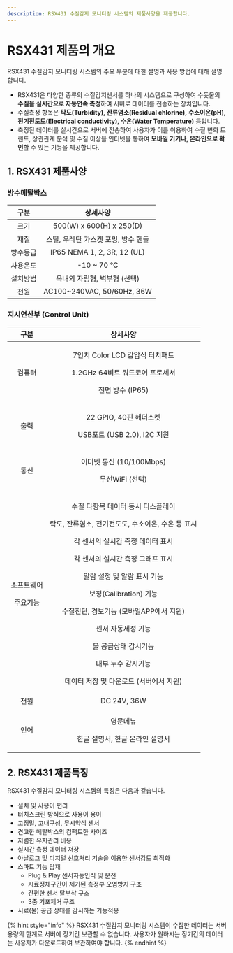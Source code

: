 ```yaml
---
description: RSX431 수질감지 모니터링 시스템의 제품사양을 제공합니다.
---
```


# RSX431 제품의 개요



RSX431 수질감지 모니터링 시스템의 주요 부분에 대한 설명과 사용 방법에 대해 설명합니다.

* RSX431은 다양한 종류의 수질감지센서를 하나의 시스템으로 구성하여 수돗물의 **수질을 실시간으로 자동연속 측정**하여 서버로 데이터를 전송하는 장치입니다.
* 수질측정 항목은 **탁도\(Turbidity\), 잔류염소\(Residual chlorine\), 수소이온\(pH\), 전기전도도\(Electrical conductivity\), 수온\(Water Temperature\)** 등입니다.
* 측정된 데이터를 실시간으로 서버에 전송하여 사용자가 이를 이용하여 수질 변화 트랜드, 상관관계 분석 및 수질 이상을 인터넷을 통하여 **모바일 기기나, 온라인으로 확인**할 수 있는 기능을 제공합니다.

## 1. RSX431 제품사양

### 방수메탈박스

| 구분 | 상세사양 |
| :---: | :---: |
| 크기 | 500\(W\) x 600\(H\) x 250\(D\) |
| 재질 | 스틸, 우레탄 가스켓 포밍, 방수 핸들 |
| 방수등급 | IP65 NEMA 1, 2, 3R, 12 \(UL\) |
| 사용온도 | -10 ~ 70 ℃ |
| 설치방법 | 옥내외 자립형, 벽부형 \(선택\) |
| 전원 | AC100~240VAC, 50/60Hz, 36W |

  

###  지시연산부 \(Control Unit\)

<table>
  <thead>
    <tr>
      <th style="text-align:center">&#xAD6C;&#xBD84;</th>
      <th style="text-align:center">&#xC0C1;&#xC138;&#xC0AC;&#xC591;</th>
    </tr>
  </thead>
  <tbody>
    <tr>
      <td style="text-align:center">&#xCEF4;&#xD4E8;&#xD130;</td>
      <td style="text-align:center">
        <p>7&#xC778;&#xCE58; Color LCD &#xAC10;&#xC555;&#xC2DD; &#xD130;&#xCE58;&#xD328;&#xD2B8;</p>
        <p>1.2GHz 64&#xBE44;&#xD2B8; &#xCFFC;&#xB4DC;&#xCF54;&#xC5B4; &#xD504;&#xB85C;&#xC138;&#xC11C;</p>
        <p>&#xC804;&#xBA74; &#xBC29;&#xC218; (IP65)</p>
      </td>
    </tr>
    <tr>
      <td style="text-align:center">&#xCD9C;&#xB825;</td>
      <td style="text-align:center">
        <p>22 GPIO, 40&#xD540; &#xD5E4;&#xB354;&#xC18C;&#xCF13;</p>
        <p>USB&#xD3EC;&#xD2B8; (USB 2.0), I2C &#xC9C0;&#xC6D0;</p>
      </td>
    </tr>
    <tr>
      <td style="text-align:center">&#xD1B5;&#xC2E0;</td>
      <td style="text-align:center">
        <p>&#xC774;&#xB354;&#xB137; &#xD1B5;&#xC2E0; (10/100Mbps)</p>
        <p>&#xBB34;&#xC120;WiFi (&#xC120;&#xD0DD;)</p>
      </td>
    </tr>
    <tr>
      <td style="text-align:center">
        <p>&#xC18C;&#xD504;&#xD2B8;&#xC6E8;&#xC5B4;</p>
        <p>&#xC8FC;&#xC694;&#xAE30;&#xB2A5;</p>
      </td>
      <td style="text-align:center">
        <p>&#xC218;&#xC9C8; &#xB2E4;&#xD56D;&#xBAA9; &#xB370;&#xC774;&#xD130; &#xB3D9;&#xC2DC;
          &#xB514;&#xC2A4;&#xD50C;&#xB808;&#xC774;</p>
        <p>&#xD0C1;&#xB3C4;, &#xC794;&#xB958;&#xC5FC;&#xC18C;, &#xC804;&#xAE30;&#xC804;&#xB3C4;&#xB3C4;,
          &#xC218;&#xC18C;&#xC774;&#xC628;, &#xC218;&#xC628; &#xB4F1; &#xD45C;&#xC2DC;</p>
        <p>&#xAC01; &#xC13C;&#xC11C;&#xC758; &#xC2E4;&#xC2DC;&#xAC04; &#xCE21;&#xC815;
          &#xB370;&#xC774;&#xD130; &#xD45C;&#xC2DC;</p>
        <p>&#xAC01; &#xC13C;&#xC11C;&#xC758; &#xC2E4;&#xC2DC;&#xAC04; &#xCE21;&#xC815;
          &#xADF8;&#xB798;&#xD504; &#xD45C;&#xC2DC;</p>
        <p>&#xC54C;&#xB78C; &#xC124;&#xC815; &#xBC0F; &#xC54C;&#xB78C; &#xD45C;&#xC2DC;
          &#xAE30;&#xB2A5;</p>
        <p>&#xBCF4;&#xC815;(Calibration) &#xAE30;&#xB2A5;</p>
        <p>&#xC218;&#xC9C8;&#xC9C4;&#xB2E8;, &#xACBD;&#xBCF4;&#xAE30;&#xB2A5; (&#xBAA8;&#xBC14;&#xC77C;APP&#xC5D0;&#xC11C;
          &#xC9C0;&#xC6D0;)</p>
        <p>&#xC13C;&#xC11C; &#xC790;&#xB3D9;&#xC138;&#xC815; &#xAE30;&#xB2A5;</p>
        <p>&#xBB3C; &#xACF5;&#xAE09;&#xC0C1;&#xD0DC; &#xAC10;&#xC2DC;&#xAE30;&#xB2A5;</p>
        <p>&#xB0B4;&#xBD80; &#xB204;&#xC218; &#xAC10;&#xC2DC;&#xAE30;&#xB2A5;</p>
        <p>&#xB370;&#xC774;&#xD130; &#xC800;&#xC7A5; &#xBC0F; &#xB2E4;&#xC6B4;&#xB85C;&#xB4DC;
          (&#xC11C;&#xBC84;&#xC5D0;&#xC11C; &#xC9C0;&#xC6D0;)</p>
      </td>
    </tr>
    <tr>
      <td style="text-align:center">&#xC804;&#xC6D0;</td>
      <td style="text-align:center">DC 24V, 36W</td>
    </tr>
    <tr>
      <td style="text-align:center">&#xC5B8;&#xC5B4;</td>
      <td style="text-align:center">
        <p>&#xC601;&#xBB38;&#xBA54;&#xB274;</p>
        <p>&#xD55C;&#xAE00; &#xC124;&#xBA85;&#xC11C;, &#xD55C;&#xAE00; &#xC628;&#xB77C;&#xC778;
          &#xC124;&#xBA85;&#xC11C;</p>
      </td>
    </tr>
  </tbody>
</table>

 

## **2. RSX431 제품특징** 

RSX431 수질감지 모니터링 시스템의 특징은 다음과 같습니다.

* 설치 및 사용이 편리
* 터치스크린 방식으로 사용이 용이
* 고정밀, 고내구성, 무시약식 센서
* 견고한 메탈박스의 컴팩트한 사이즈
* 저렴한 유지관리 비용
* 실시간 측정 데이터 저장
* 아날로그 및 디지털 신호처리 기술을 이용한 센서감도 최적화
* 스마트 기능 탑재
  * Plug & Play 센서자동인식 및 운전
  * 시료정체구간이 제거된 측정부 오염방지 구조
  * 간편한 센서 탈부착 구조
  * 3중 기포제거 구조
* 시료\(물\) 공급 상태를 감시하는 기능적용

{% hint style="info" %}
RSX431 수질감지 모니터링 시스템이 수집한 데이터는 서버 용량의 한계로 서버에 장기간 보관할 수 없습니다. 사용자가 원하시는 장기간의 데이터는 사용자가 다운로드하여 보관하여야 합니다.
{% endhint %}

